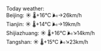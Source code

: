 Today weather:  
Beijing: ☀️   🌡️+16°C 🌬️→26km/h  
Tianjin: ☀️   🌡️+14°C 🌬️→19km/h  
Shijiazhuang: ☀️   🌡️+16°C 🌬️↘14km/h  
Tangshan: ☀️   🌡️+15°C 🌬️↘23km/h  
